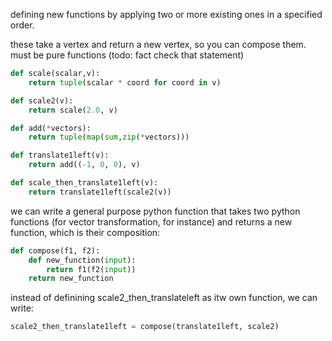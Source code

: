 defining new functions by applying two or more existing ones in a specified order.

these take a vertex and return a new vertex, so you can compose them. must be pure functions (todo: fact check that statement)

```python
def scale(scalar,v):
	return tuple(scalar * coord for coord in v)

def scale2(v):
	return scale(2.0, v)

def add(*vectors):
	return tuple(map(sum,zip(*vectors)))

def translate1left(v):
	return add((-1, 0, 0), v)

def scale_then_translate1left(v):
	return translate1left(scale2(v))
```

we can write a general purpose python function that takes two python functions (for vector transformation, for instance) and returns a new function, which is their composition:

```python
def compose(f1, f2):
	def new_function(input):
		return f1(f2(input))
	return new_function
```

instead of definining scale2_then_translateleft as itw own function, we can write:
```python
scale2_then_translate1left = compose(translate1left, scale2)
```